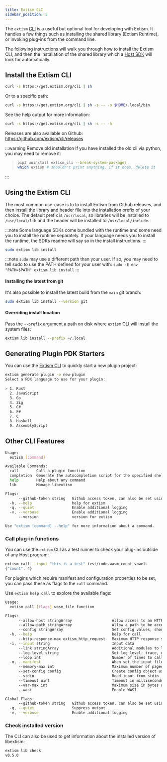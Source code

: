 ```yaml
---
title: Extism CLI
sidebar_position: 5
---
```


The `extism` [CLI](https://github.com/extism/cli) is a useful but optional tool
for developing with Extism. It handles a few things such as installing the
shared library (Extism Runtime), or invoking plug-ins from the command line.

The following instructions will walk you through how to install the Extism CLI,
and then the installation of the shared library which a
[Host SDK](/docs/concepts/host-sdk) will look for automatically.

## Install the Extism CLI

```sh
curl -s https://get.extism.org/cli | sh
```

Or to a specific path:

```sh
curl -s https://get.extism.org/cli | sh -s -- -o $HOME/.local/bin
```

See the help output for more information:

```sh
curl -s https://get.extism.org/cli | sh -s -- -h
```

Releases are also available on Github: https://github.com/extism/cli/releases

:::warning Remove old installation If you have installed the old cli via python,
you may need to remove it:

> ```sh
> pip3 uninstall extism_cli --break-system-packages
> which extism # shouldn't print anything, if it does, delete it
> ```

:::

## Using the Extism CLI

The most common use-case is to to install Extism from Github releases, and then
install the library and header file into the installation prefix of your choice.
The default prefix is `/usr/local`, so libraries will be installed to
`/usr/local/lib` and the header will be installed to `/usr/local/include`.

:::note Some language SDKs come bundled with the runtime and some need you to
install the runtime separately. If your language needs you to install the
runtime, the SDKs readme will say so in the install instructions. :::

```sh
sudo extism lib install
```

:::note `sudo` may use a different path than your user. If so, you may need to
tell sudo to use the PATH defined for your user with:
`sudo -E env "PATH=$PATH" extism lib install` :::

#### Installing the latest from git

It's also possible to install the latest build from the `main` git branch:

```sh
sudo extism lib install --version git
```

#### Overriding install location

Pass the `--prefix` argument a path on disk where `extism` CLI will install the
system files:

```sh
extism lib install --prefix ~/.local
```

## Generating Plugin PDK Starters

You can use the [Extism CLI](https://github.com/extism/cli) to quickly start a
new plugin project:

```sh
extism generate plugin -o new-plugin
Select a PDK language to use for your plugin:  
                                                
> 1. Rust                                      
  2. JavaScript                                
  3. Go                                        
  4. Zig                                       
  5. C#                                        
  6. F#                                        
  7. C                                         
  8. Haskell                                   
  9. AssemblyScript
```

## Other CLI Features

```sh
Usage:
  extism [command]

Available Commands:
  call        Call a plugin function
  completion  Generate the autocompletion script for the specified shell
  help        Help about any command
  lib         Manage libextism

Flags:
      --github-token string   Github access token, can also be set using the $GITHUB_TOKEN env variable
  -h, --help                  help for extism
  -q, --quiet                 Enable additional logging
  -v, --verbose               Enable additional logging
      --version               version for extism

Use "extism [command] --help" for more information about a command.
```

### Call plug-in functions

You can use the `extism` CLI as a test runner to check your plug-ins outside of
any Host program:

```sh
extism call --input "this is a test" test/code.wasm count_vowels
{"count": 4}
```

For plugins which require manifest and configuration properties to be set, you can pass these as flags to the `call` command.

Use `extism help call` to explore the available flags:

```sh
Usage:
  extism call [flags] wasm_file function

Flags:
      --allow-host stringArray                  Allow access to an HTTP host, if no hosts are listed then all requests will fail. Globs may be used for wildcards
      --allow-path stringArray                  Allow a path to be accessed from inside the Wasm sandbox, a path can be either a plain path or a map from HOST_PATH:GUEST_PATH
      --config stringArray                      Set config values, should be in KEY=VALUE format
  -h, --help                                    help for call
      --http-response-max extism_http_request   Maximum HTTP response size in bytes when using extism_http_request (default -1)
  -i, --input string                            Input data
      --link stringArray                        Additional modules to link
      --log-level string                        Set log level: trace, debug, warn, info, error
      --loop int                                Number of times to call the function (default 1)
  -m, --manifest                                When set the input file will be parsed as a JSON encoded Extism manifest instead of a WASM file
      --memory-max int                          Maximum number of pages to allocate
      --set-config config                       Create config object using JSON, this will be merged with any config arguments
      --stdin                                   Read input from stdin
      --timeout uint                            Timeout in milliseconds
      --var-max int                             Maximum size in bytes of Extism var store (default -1)
      --wasi                                    Enable WASI

Global Flags:
      --github-token string   Github access token, can also be set using the $GITHUB_TOKEN env variable
  -q, --quiet                 Suppress output
  -v, --verbose               Enable additional logging

```

### Check installed version

The CLI can also be used to get information about the installed version of
libextism:

```sh
extism lib check
v0.5.0
```
